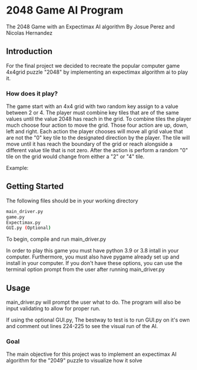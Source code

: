 # 2048 Game AI Program
The 2048 Game with an Expectimax AI algorithm
By Josue Perez and Nicolas Hernandez

## Introduction

For the final project we decided to recreate the popular computer game 4x4grid puzzle "2048" by implementing an expectimax algorithm ai to play it. 

### How does it play?

The game start with an 4x4 grid with two random key assign to a value between 2 or 4. The player must combine key tiles that are of the same values until the value 2048 has reach in the grid. To combine tiles the player much choose four action to move the grid. Those four action are up, down, left and right. Each action the player chooses will move all grid value that are not the "0" key tile to the designated direction by the player. The tile will move until it has reach the boundary of the grid or reach alongside a different value tile that is not zero. After the action is perform a random "0" tile on the grid would change from either a "2" or "4" tile.

Example:

## Getting Started

The following files should be in your working directory

```bash
main_driver.py
game.py
Expectimax.py
GUI.py (Optional)
```

To begin, compile and run main_driver.py 

In order to play this game you must have python 3.9 or 3.8 intall in your computer. Furthermore, you must also have pygame already set up and install in your computer. If you don't have these options, you can use the terminal option prompt from the user after running main_driver.py


## Usage

main_driver.py will prompt the user what to do. The program will also be input validating to allow for proper run.

If using the optional GUI.py, The bestway to test is to run GUI.py on it's own and comment out lines 224-225 to see the visual run of the AI.


### Goal
The main objective for this project was to implement an expectimax AI algorithm for the "2049"
puzzle to visualize how it solve 





